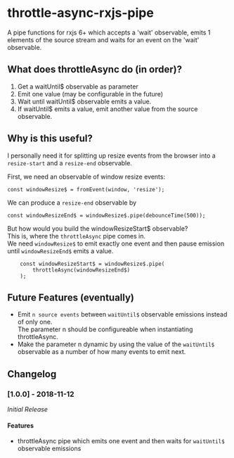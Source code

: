 # throttle-async-rxjs-pipe
A pipe functions for rxjs 6+ which accepts a 'wait' observable, emits 1 elements of the source stream 
and waits for an event on the 'wait' observable.

## What does throttleAsync do (in order)?
1. Get a waitUntil$ observable as parameter
2. Emit one value (may be configurable in the future)
3. Wait until waitUntil$ observable emits a value. 
4. If waitUntil$ emits a value, emit another value from the source observable.

## Why is this useful?
I personally need it for splitting up resize events from the browser into a 
`resize-start` and a `resize-end` observable. 

First, we need an observable of window resize events: 

    const windowResize$ = fromEvent(window, 'resize');

We can produce a `resize-end` observable by 

    const windowResizeEnd$ = windowResize$.pipe(debounceTime(500));
    
But how would you build the windowResizeStart$ observable?  
This is, where the `throttleAsync` pipe comes in.  
We need `windowResize$` to emit exactly one event and then pause emission  
until `windowResizeEnd$` emits a value. 

        const windowResizeStart$ = windowResize$.pipe(
            throttleAsync(windowResizeEnd$)
        );
    

## Future Features (eventually)

- Emit `n source events`  between `waitUntil$` observable emissions instead of only one.  
  The parameter n should be configureable when instantiating throttleAsync.
- Make the parameter n dynamic by using the value of the `waitUntil$` observable 
  as a number of how many events to emit next.

## Changelog

### [1.0.0] - 2018-11-12
*Initial Release*

#### Features
- throttleAsync pipe which emits one event and then waits for `waitUntil$` observable emissions